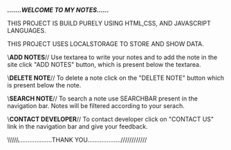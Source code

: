 
*******.......WELCOME TO MY NOTES......*******


THIS PROJECT IS BUILD PURELY USING HTML,CSS, AND JAVASCRIPT LANGUAGES.

THIS PROJECT USES LOCALSTORAGE TO STORE AND SHOW DATA.

\\**ADD NOTES**//
Use textarea to write your notes and to add the note in the site click "ADD NOTES" button,
which is present below the textarea.

\\**DELETE NOTE**//
To delete a note click on the "DELETE NOTE" button which is present below the note.

\\**SEARCH NOTE**//
To search a note use SEARCHBAR present in the navigation bar.
Notes will be filtered according to your serach.

\\**CONTACT DEVELOPER**//
To contact developer click on "CONTACT US" link in the navigation bar and give your feedback.




\\\\\\\\\\\\...................THANK YOU...................////////////


